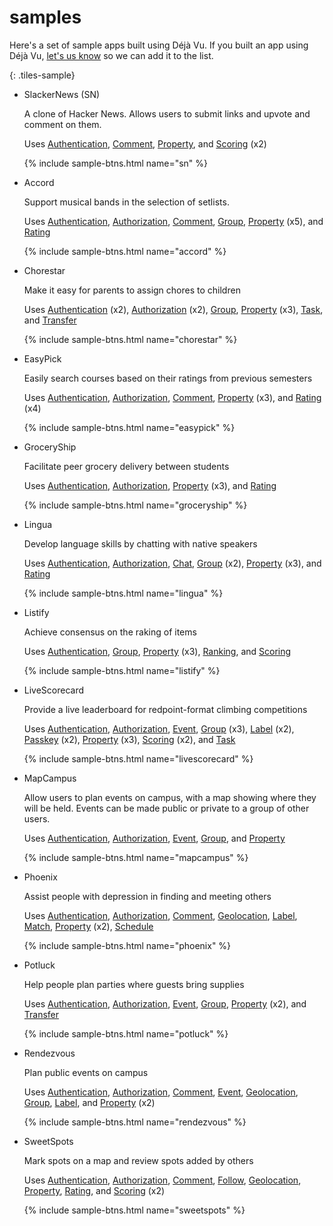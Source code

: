 ---
---

# samples

Here's a set of sample apps built using Déjà Vu. If you
built an app using Déjà Vu, [let's us know](./)
so we can add it to the list.

{: .tiles-sample}
- SlackerNews (SN)

  A clone of Hacker News. Allows users to submit links and upvote and
  comment on them.

  Uses [Authentication][authentication], [Comment][comment],
  [Property][property], and [Scoring][scoring] (x2)

  {% include sample-btns.html name="sn" %}

- Accord

  Support musical bands in the selection of setlists.

  Uses [Authentication][authentication], [Authorization][authorization],
  [Comment][comment], [Group][group], [Property][property] (x5), and
  [Rating][rating]

  {% include sample-btns.html name="accord" %}

- Chorestar

  Make it easy for parents to assign chores to children

  Uses [Authentication][authentication] (x2),
  [Authorization][authorization] (x2), [Group][group],
  [Property][Property] (x3), [Task][task], and [Transfer][transfer]

  {% include sample-btns.html name="chorestar" %}

- EasyPick

  Easily search courses based on their ratings from previous semesters

  Uses [Authentication][authentication], [Authorization][authorization],
  [Comment][comment], [Property][property] (x3), and [Rating][rating] (x4)

  {% include sample-btns.html name="easypick" %}

- GroceryShip

  Facilitate peer grocery delivery between students

  Uses [Authentication][authentication], [Authorization][authorization],
  [Property][property] (x3), and [Rating][rating]

  {% include sample-btns.html name="groceryship" %}

- Lingua

  Develop language skills by chatting with native speakers

  Uses [Authentication][authentication], [Authorization][authorization],
  [Chat][chat], [Group][group] (x2), [Property][property] (x3), and
  [Rating][rating]

  {% include sample-btns.html name="lingua" %}

- Listify

  Achieve consensus on the raking of items

  Uses [Authentication][authentication], [Group][group],
  [Property][property] (x3), [Ranking][ranking], and [Scoring][scoring]

  {% include sample-btns.html name="listify" %}

- LiveScorecard

  Provide a live leaderboard for redpoint-format climbing competitions

  Uses [Authentication][authentication], [Authorization][authorization],
  [Event][event], [Group][group] (x3), [Label][label] (x2), [Passkey][passkey]
  (x2), [Property][property] (x3), [Scoring][scoring] (x2), and [Task][task]

  {% include sample-btns.html name="livescorecard" %}

- MapCampus

  Allow users to plan events on campus, with a map showing where they will be
  held. Events can be made public or private to a group of other users.

  Uses [Authentication][authentication], [Authorization][authorization],
  [Event][event], [Group][group], and [Property][property]

  {% include sample-btns.html name="mapcampus" %}

- Phoenix

  Assist people with depression in finding and meeting others

  Uses [Authentication][authentication], [Authorization][authorization],
  [Comment][comment], [Geolocation][geolocation], [Label][label],
  [Match][match], [Property][property] (x2), [Schedule][schedule]

  {% include sample-btns.html name="phoenix" %}

- Potluck

  Help people plan parties where guests bring supplies

  Uses [Authentication][authentication], [Authorization][authorization],
  [Event][event], [Group][group], [Property][property] (x2), and
  [Transfer][transfer] 

  {% include sample-btns.html name="potluck" %}

- Rendezvous

  Plan public events on campus

  Uses [Authentication][authentication], [Authorization][authorization],
  [Comment][comment], [Event][event], [Geolocation][geolocation],
  [Group][group], [Label][label], and [Property][property] (x2)

  {% include sample-btns.html name="rendezvous" %}

- SweetSpots

  Mark spots on a map and review spots added by others

  Uses [Authentication][authentication], [Authorization][authorization],
  [Comment][comment], [Follow][follow], [Geolocation][geolocation],
  [Property][property], [Rating][rating], and [Scoring][scoring] (x2)


  {% include sample-btns.html name="sweetspots" %}


[authentication]: https://github.com/deja-vu-platform/deja-vu/tree/master/packages/catalog/authentication
[authorization]:  https://github.com/deja-vu-platform/deja-vu/tree/master/packages/catalog/authorization
[chat]:  https://github.com/deja-vu-platform/deja-vu/tree/master/packages/catalog/chat
[comment]:       https://github.com/deja-vu-platform/deja-vu/tree/master/packages/catalog/comment
[event]:          https://github.com/deja-vu-platform/deja-vu/tree/master/packages/catalog/event
[follow]:          https://github.com/deja-vu-platform/deja-vu/tree/master/packages/catalog/follow
[geolocation]:          https://github.com/deja-vu-platform/deja-vu/tree/master/packages/catalog/geolocation
[group]:          https://github.com/deja-vu-platform/deja-vu/tree/master/packages/catalog/group
[label]:          https://github.com/deja-vu-platform/deja-vu/tree/master/packages/catalog/label
[match]:          https://github.com/deja-vu-platform/deja-vu/tree/master/packages/catalog/match
[passkey]:          https://github.com/deja-vu-platform/deja-vu/tree/master/packages/catalog/passkey
[property]:       https://github.com/deja-vu-platform/deja-vu/tree/master/packages/catalog/property
[ranking]:       https://github.com/deja-vu-platform/deja-vu/tree/master/packages/catalog/ranking
[rating]:       https://github.com/deja-vu-platform/deja-vu/tree/master/packages/catalog/rating
[schedule]:       https://github.com/deja-vu-platform/deja-vu/tree/master/packages/catalog/schedule
[scoring]:       https://github.com/deja-vu-platform/deja-vu/tree/master/packages/catalog/scoring
[task]:       https://github.com/deja-vu-platform/deja-vu/tree/master/packages/catalog/task
[transfer]:       https://github.com/deja-vu-platform/deja-vu/tree/master/packages/catalog/transfer

